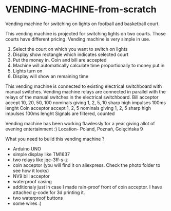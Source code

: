# VENDING-MACHINE-from-scratch
Vending machine for switching on lights on football and basketball court.

This vending machine is projected for switching lights on two courts. Those courts have different pricing. 
Vending machine is very simple in use. 
1. Select the court on which you want to switch on lights
2. Display show rectangle which indicates selected court
3. Put the money in. Coin and bill are accepted
4. Machine will automatically calculate time proportionally to money put in
5. Lights turn on
7. Display will show an remaining time

This vending machine is connected to existing electrical switchboard with manual switches. Vending machine relays are connected in parallel with the relays of the manual switches in the electrical switchboard.
Bill acceptor accept 10, 20, 50, 100 nominals giving 1, 2, 5, 10 sharp high impulses 100ms lenght
Coin acceptor accept 1, 2, 5 nominals giving 1, 2, 5 sharp high impulses 100ms lenght
Signals are filtered, counted

Vending machine has been working flawlessly for a year giving allot of evening entertainment :)
Location- Poland, Poznań, Golęcińska 9

What you need to build this vending machine ?
- Arduino UNO
- simple display like TM1637
- two relays like jqc-3ff-s-z
- coin acceptor (you will find it on aliexpress. Check the photo folder to see how it looks)
- NV9 bill acceptor
- waterproof casing
- additionaly just in case I made rain-proof front of coin acceptor. I have attached g-code for 3d printing it. 
- two waterproof buttons
- some wires :)


